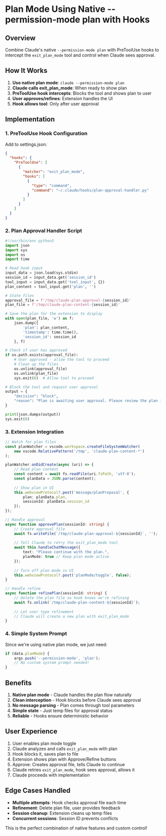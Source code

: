 # Plan Mode Using Native --permission-mode plan with Hooks

## Overview
Combine Claude's native `--permission-mode plan` with PreToolUse hooks to intercept the `exit_plan_mode` tool and control when Claude sees approval.

## How It Works

1. **Use native plan mode**: `claude --permission-mode plan`
2. **Claude calls exit_plan_mode**: When ready to show plan
3. **PreToolUse hook intercepts**: Blocks the tool and shows plan to user
4. **User approves/refines**: Extension handles the UI
5. **Hook allows tool**: Only after user approval

## Implementation

### 1. PreToolUse Hook Configuration
Add to settings.json:

```json
{
  "hooks": {
    "PreToolUse": [
      {
        "matcher": "exit_plan_mode",
        "hooks": [
          {
            "type": "command",
            "command": "~/.claude/hooks/plan-approval-handler.py"
          }
        ]
      }
    ]
  }
}
```

### 2. Plan Approval Handler Script
```python
#!/usr/bin/env python3
import json
import sys
import os
import time

# Read hook input
input_data = json.load(sys.stdin)
session_id = input_data.get('session_id')
tool_input = input_data.get('tool_input', {})
plan_content = tool_input.get('plan', '')

# State files
approval_file = f'/tmp/claude-plan-approval-{session_id}'
plan_file = f'/tmp/claude-plan-content-{session_id}'

# Save the plan for the extension to display
with open(plan_file, 'w') as f:
    json.dump({
        'plan': plan_content,
        'timestamp': time.time(),
        'session_id': session_id
    }, f)

# Check if user has approved
if os.path.exists(approval_file):
    # User approved - allow the tool to proceed
    # Clean up the files
    os.unlink(approval_file)
    os.unlink(plan_file)
    sys.exit(0)  # Allow tool to proceed

# Block the tool and request user approval
output = {
    "decision": "block",
    "reason": "Plan is awaiting user approval. Please review the plan in the UI and click Approve or Refine."
}

print(json.dumps(output))
sys.exit(0)
```

### 3. Extension Integration

```typescript
// Watch for plan files
const planWatcher = vscode.workspace.createFileSystemWatcher(
    new vscode.RelativePattern('/tmp', 'claude-plan-content-*')
);

planWatcher.onDidCreate(async (uri) => {
    // Read plan content
    const content = await fs.readFile(uri.fsPath, 'utf-8');
    const planData = JSON.parse(content);
    
    // Show plan in UI
    this.webviewProtocol?.post('message/planProposal', {
        plan: planData.plan,
        sessionId: planData.session_id
    });
});

// Handle approval
async function approvePlan(sessionId: string) {
    // Create approval file
    await fs.writeFile(`/tmp/claude-plan-approval-${sessionId}`, '');
    
    // Tell Claude to retry the exit_plan_mode tool
    await this.handleChatMessage({
        text: "Please continue with the plan.",
        planMode: true // Keep plan mode active
    });
    
    // Turn off plan mode in UI
    this.webviewProtocol?.post('planMode/toggle', false);
}

// Handle refine
async function refinePlan(sessionId: string) {
    // Delete the plan file so hook knows we're refining
    await fs.unlink(`/tmp/claude-plan-content-${sessionId}`);
    
    // Let user type refinement
    // Claude will create a new plan with exit_plan_mode
}
```

### 4. Simple System Prompt
Since we're using native plan mode, we just need:

```typescript
if (data.planMode) {
    args.push('--permission-mode', 'plan');
    // No custom system prompt needed!
}
```

## Benefits

1. **Native plan mode** - Claude handles the plan flow naturally
2. **Clean interception** - Hook blocks before Claude sees approval
3. **No message parsing** - Plan comes through tool parameters
4. **Simple state** - Just temp files for approval status
5. **Reliable** - Hooks ensure deterministic behavior

## User Experience

1. User enables plan mode toggle
2. Claude analyzes and calls `exit_plan_mode` with plan
3. Hook blocks it, saves plan to file
4. Extension shows plan with Approve/Refine buttons
5. Approve: Creates approval file, tells Claude to continue
6. Claude retries `exit_plan_mode`, hook sees approval, allows it
7. Claude proceeds with implementation

## Edge Cases Handled

- **Multiple attempts**: Hook checks approval file each time
- **Refinement**: Delete plan file, user provides feedback
- **Session cleanup**: Extension cleans up temp files
- **Concurrent sessions**: Session ID prevents conflicts

This is the perfect combination of native features and custom control!